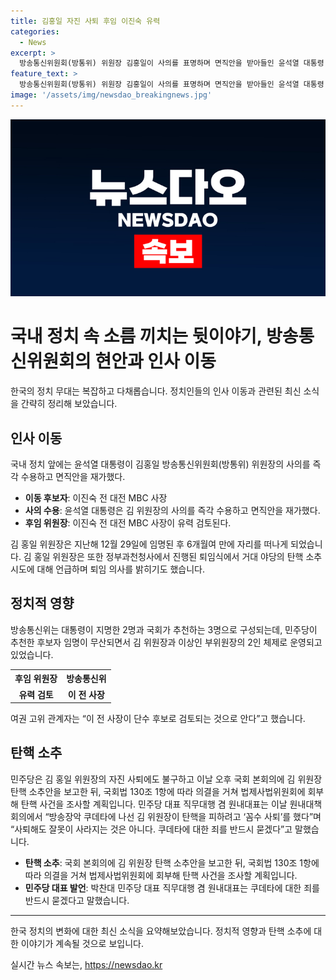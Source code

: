 ```yaml
---
title: 김홍일 자진 사퇴 후임 이진숙 유력
categories:
  - News
excerpt: >
  방송통신위원회(방통위) 위원장 김홍일이 사의를 표명하며 면직안을 받아들인 윤석열 대통령. 후임 위원장에는 이진숙 전 대전 MBC 사장이 유력한 후보로 거론되고 있으며, 국회는 김 위원장의 탄핵을 추진 중. 윤 대통령은 후임 위원장에 이 전 사장을 유력 검토 중이라고 전해졌으며, 민주당은 김 위원장의 자진 사퇴에도 불구하고 탄핵 수사를 진행할 계획이다.
feature_text: >
  방송통신위원회(방통위) 위원장 김홍일이 사의를 표명하며 면직안을 받아들인 윤석열 대통령. 후임 위원장에는 이진숙 전 대전 MBC 사장이 유력한 후보로 거론되고 있으며, 국회는 김 위원장의 탄핵을 추진 중. 윤 대통령은 후임 위원장에 이 전 사장을 유력 검토 중이라고 전해졌으며, 민주당은 김 위원장의 자진 사퇴에도 불구하고 탄핵 수사를 진행할 계획이다.
image: '/assets/img/newsdao_breakingnews.jpg'
---
```


<p><img src="/assets/img/newsdao_breakingnews.jpg" alt="bookingtag 속보" /></p>

<h1>국내 정치 속 소름 끼치는 뒷이야기, 방송통신위원회의 현안과 인사 이동</h1>

<p data-ke-size="size16">한국의 정치 무대는 복잡하고 다채롭습니다. 정치인들의 인사 이동과 관련된 최신 소식을 간략히 정리해 보았습니다.</p>

<h2 data-ke-size="size26">인사 이동</h2>

<p data-ke-size="size16">국내 정치 앞에는 윤석열 대통령이 김홍일 방송통신위원회(방통위) 위원장의 사의를 즉각 수용하고 면직안을 재가했다.</p>

<ul>
  <li><b>이동 후보자</b>: 이진숙 전 대전 MBC 사장</li>
  <li><b>사의 수용</b>: 윤석열 대통령은 김 위원장의 사의를 즉각 수용하고 면직안을 재가했다.</li>
  <li><b>후임 위원장</b>: 이진숙 전 대전 MBC 사장이 유력 검토된다.</li>
</ul>

<p data-ke-size="size16">김 홍일 위원장은 지난해 12월 29일에 임명된 후 6개월여 만에 자리를 떠나게 되었습니다. 김 홍일 위원장은 또한 정부과천청사에서 진행된 퇴임식에서 거대 야당의 탄핵 소추 시도에 대해 언급하며 퇴임 의사를 밝히기도 했습니다.</p>

<h2 data-ke-size="size26">정치적 영향</h2>

<p data-ke-size="size16">방송통신위는 대통령이 지명한 2명과 국회가 추천하는 3명으로 구성되는데, 민주당이 추천한 후보자 임명이 무산되면서 김 위원장과 이상인 부위원장의 2인 체제로 운영되고 있었습니다.</p>

<table>
  <tr>
    <th>후임 위원장</th>
    <th>방송통신위</th>
  </tr>
  <tr>
    <td style="text-align: center; height: 17px;"><b>유력 검토</b></td>
    <td style="text-align: center; height: 17px;"><b>이 전 사장</b></td>
  </tr>
</table>

<p data-ke-size="size16">여권 고위 관계자는 “이 전 사장이 단수 후보로 검토되는 것으로 안다”고 했습니다.</p>

<h2 data-ke-size="size26">탄핵 소추</h2>

<p data-ke-size="size16">민주당은 김 홍일 위원장의 자진 사퇴에도 불구하고 이날 오후 국회 본회의에 김 위원장 탄핵 소추안을 보고한 뒤, 국회법 130조 1항에 따라 의결을 거쳐 법제사법위원회에 회부해 탄핵 사건을 조사할 계획입니다. 민주당 대표 직무대행 겸 원내대표는 이날 원내대책회의에서 “방송장악 쿠데타에 나선 김 위원장이 탄핵을 피하려고 ‘꼼수 사퇴’를 했다”며 “사퇴해도 잘못이 사라지는 것은 아니다. 쿠데타에 대한 죄를 반드시 묻겠다”고 말했습니다.</p>

<ul>
  <li><b>탄핵 소추</b>: 국회 본회의에 김 위원장 탄핵 소추안을 보고한 뒤, 국회법 130조 1항에 따라 의결을 거쳐 법제사법위원회에 회부해 탄핵 사건을 조사할 계획입니다.</li>
  <li><b>민주당 대표 발언</b>: 박찬대 민주당 대표 직무대행 겸 원내대표는 쿠데타에 대한 죄를 반드시 묻겠다고 말했습니다.</li>
</ul>

<hr>

<p data-ke-size="size16">한국 정치의 변화에 대한 최신 소식을 요약해보았습니다. 정치적 영향과 탄핵 소추에 대한 이야기가 계속될 것으로 보입니다.</p>
실시간 뉴스 속보는, <a href="https://newsdao.kr" rel="dofollow">https://newsdao.kr</a>


